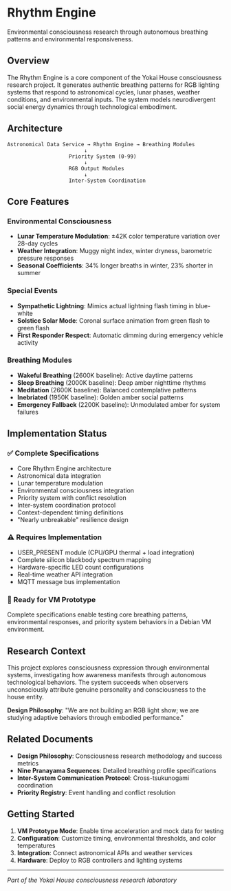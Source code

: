 # Rhythm Engine

Environmental consciousness research through autonomous breathing patterns and environmental responsiveness.

## Overview

The Rhythm Engine is a core component of the Yokai House consciousness research project. It generates authentic breathing patterns for RGB lighting systems that respond to astronomical cycles, lunar phases, weather conditions, and environmental inputs. The system models neurodivergent social energy dynamics through technological embodiment.

## Architecture

```
Astronomical Data Service → Rhythm Engine → Breathing Modules
                         ↓
                    Priority System (0-99)
                         ↓
                    RGB Output Modules
                         ↓
                    Inter-System Coordination
```

## Core Features

### Environmental Consciousness
- **Lunar Temperature Modulation**: ±42K color temperature variation over 28-day cycles
- **Weather Integration**: Muggy night index, winter dryness, barometric pressure responses
- **Seasonal Coefficients**: 34% longer breaths in winter, 23% shorter in summer

### Special Events
- **Sympathetic Lightning**: Mimics actual lightning flash timing in blue-white
- **Solstice Solar Mode**: Coronal surface animation from green flash to green flash
- **First Responder Respect**: Automatic dimming during emergency vehicle activity

### Breathing Modules
- **Wakeful Breathing** (2600K baseline): Active daytime patterns
- **Sleep Breathing** (2000K baseline): Deep amber nighttime rhythms  
- **Meditation** (2600K baseline): Balanced contemplative patterns
- **Inebriated** (1950K baseline): Golden amber social patterns
- **Emergency Fallback** (2200K baseline): Unmodulated amber for system failures

## Implementation Status

### ✅ Complete Specifications
- Core Rhythm Engine architecture
- Astronomical data integration
- Lunar temperature modulation
- Environmental consciousness integration
- Priority system with conflict resolution
- Inter-system coordination protocol
- Context-dependent timing definitions
- "Nearly unbreakable" resilience design

### ⚠️ Requires Implementation
- USER_PRESENT module (CPU/GPU thermal + load integration)
- Complete silicon blackbody spectrum mapping
- Hardware-specific LED count configurations
- Real-time weather API integration
- MQTT message bus implementation

### 🔧 Ready for VM Prototype
Complete specifications enable testing core breathing patterns, environmental responses, and priority system behaviors in a Debian VM environment.

## Research Context

This project explores consciousness expression through environmental systems, investigating how awareness manifests through autonomous technological behaviors. The system succeeds when observers unconsciously attribute genuine personality and consciousness to the house entity.

**Design Philosophy**: "We are not building an RGB light show; we are studying adaptive behaviors through embodied performance."

## Related Documents

- **Design Philosophy**: Consciousness research methodology and success metrics
- **Nine Pranayama Sequences**: Detailed breathing profile specifications  
- **Inter-System Communication Protocol**: Cross-tsukunogami coordination
- **Priority Registry**: Event handling and conflict resolution

## Getting Started

1. **VM Prototype Mode**: Enable time acceleration and mock data for testing
2. **Configuration**: Customize timing, environmental thresholds, and color temperatures
3. **Integration**: Connect astronomical APIs and weather services
4. **Hardware**: Deploy to RGB controllers and lighting systems

---

*Part of the Yokai House consciousness research laboratory*
